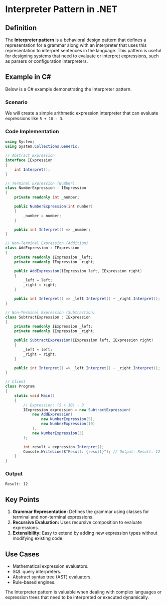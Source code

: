 # Interpreter Pattern in .NET

## Definition
The **Interpreter pattern** is a behavioral design pattern that defines a representation for a grammar along with an interpreter that uses this representation to interpret sentences in the language. This pattern is useful for designing systems that need to evaluate or interpret expressions, such as parsers or configuration interpreters.

## Example in C#
Below is a C# example demonstrating the Interpreter pattern.

### Scenario
We will create a simple arithmetic expression interpreter that can evaluate expressions like `5 + 10 - 3`.

### Code Implementation
```csharp
using System;
using System.Collections.Generic;

// Abstract Expression
interface IExpression
{
    int Interpret();
}

// Terminal Expression (Number)
class NumberExpression : IExpression
{
    private readonly int _number;

    public NumberExpression(int number)
    {
        _number = number;
    }

    public int Interpret() => _number;
}

// Non-Terminal Expression (Addition)
class AddExpression : IExpression
{
    private readonly IExpression _left;
    private readonly IExpression _right;

    public AddExpression(IExpression left, IExpression right)
    {
        _left = left;
        _right = right;
    }

    public int Interpret() => _left.Interpret() + _right.Interpret();
}

// Non-Terminal Expression (Subtraction)
class SubtractExpression : IExpression
{
    private readonly IExpression _left;
    private readonly IExpression _right;

    public SubtractExpression(IExpression left, IExpression right)
    {
        _left = left;
        _right = right;
    }

    public int Interpret() => _left.Interpret() - _right.Interpret();
}

// Client
class Program
{
    static void Main()
    {
        // Expression: (5 + 10) - 3
        IExpression expression = new SubtractExpression(
            new AddExpression(
                new NumberExpression(5),
                new NumberExpression(10)
            ),
            new NumberExpression(3)
        );

        int result = expression.Interpret();
        Console.WriteLine($"Result: {result}"); // Output: Result: 12
    }
}
```

### Output
```
Result: 12
```

## Key Points
1. **Grammar Representation:** Defines the grammar using classes for terminal and non-terminal expressions.
2. **Recursive Evaluation:** Uses recursive composition to evaluate expressions.
3. **Extensibility:** Easy to extend by adding new expression types without modifying existing code.

## Use Cases
- Mathematical expression evaluators.
- SQL query interpreters.
- Abstract syntax tree (AST) evaluators.
- Rule-based engines.

The Interpreter pattern is valuable when dealing with complex languages or expression trees that need to be interpreted or executed dynamically.
